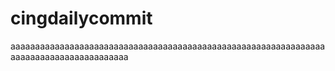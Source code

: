 # cingdailycommit
aaaaaaaaaaaaaaaaaaaaaaaaaaaaaaaaaaaaaaaaaaaaaaaaaaaaaaaaaaaaaaaaaaaaaaaaaaaaaaaaaaaaaaaa